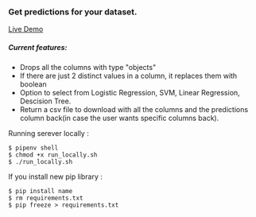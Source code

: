 ### Get predictions for your dataset.
[Live Demo](https://ml-online.herokuapp.com/)
##### Current features:
- Drops all the columns with type "objects"
- If there are just 2 distinct values in a column, it replaces them with boolean
- Option to select from Logistic Regression, SVM, Linear Regression, Descision Tree.
- Return a csv file to download with all the columns and the predictions column back(in case the user wants specific columns back).

Running serever locally :
```
$ pipenv shell
$ chmod +x run_locally.sh
$ ./run_locally.sh 
```

If you install new pip library :
```
$ pip install name
$ rm requirements.txt
$ pip freeze > requirements.txt
```
